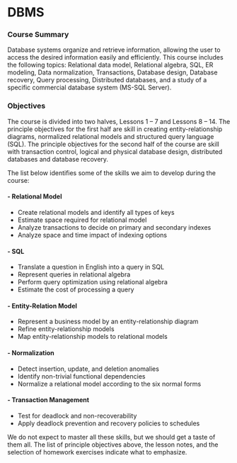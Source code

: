 # DBMS

### Course Summary

Database systems organize and retrieve information, allowing the user to access the desired information easily and efficiently.  This course includes the following topics: Relational data model, Relational algebra, SQL, ER modeling, Data normalization, Transactions, Database design, Database recovery, Query processing, Distributed databases, and a study of a specific commercial database system (MS-SQL Server).

### Objectives
The course is divided into two halves, Lessons 1 – 7 and Lessons 8 – 14. The principle objectives for the first half are skill in creating entity-relationship diagrams, normalized relational models and structured query language (SQL). The principle objectives for the second half of the course are skill with transaction control, logical and physical database design, distributed databases and database recovery.

The list below identifies some of the skills we aim to develop during the course:

#### - Relational Model
- Create relational models and identify all types of keys
- Estimate space required for relational model
- Analyze transactions to decide on primary and secondary indexes
- Analyze space and time impact of indexing options

#### - SQL
- Translate a question in English into a query in SQL
- Represent queries in relational algebra
- Perform query optimization using relational algebra
- Estimate the cost of processing a query

#### - Entity-Relation Model
- Represent a business model by an entity-relationship diagram
- Refine entity-relationship models
- Map entity-relationship models to relational models

#### - Normalization
- Detect insertion, update, and deletion anomalies
- Identify non-trivial functional dependencies
- Normalize a relational model according to the six normal forms

#### - Transaction Management
- Test for deadlock and non-recoverability
- Apply deadlock prevention and recovery policies to schedules

<p>We do not expect to master all these skills, but we should get a taste of them all.
The list of principle objectives above, the lesson notes, and the selection of homework exercises indicate what to emphasize.
</p>
